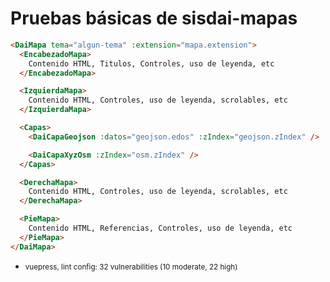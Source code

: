 # Pruebas básicas de sisdai-mapas

<prueba />

```html
<DaiMapa tema="algun-tema" :extension="mapa.extension">
  <EncabezadoMapa>
    Contenido HTML, Titulos, Controles, uso de leyenda, etc
  </EncabezadoMapa>

  <IzquierdaMapa>
    Contenido HTML, Controles, uso de leyenda, scrolables, etc
  </IzquierdaMapa>

  <Capas>
    <DaiCapaGeojson :datos="geojson.edos" :zIndex="geojson.zIndex" />

    <DaiCapaXyzOsm :zIndex="osm.zIndex" />
  </Capas>

  <DerechaMapa>
    Contenido HTML, Controles, uso de leyenda, scrolables, etc
  </DerechaMapa>

  <PieMapa>
    Contenido HTML, Referencias, Controles, uso de leyenda, etc
  </PieMapa>
</DaiMapa>
```

- <small>vuepress, lint config: 32 vulnerabilities (10 moderate, 22 high)</small>
